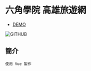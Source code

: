 # 六角學院 高雄旅遊網

* [DEMO](https://huangyitinging.github.io/BMI/)

![GITHUB](https://i.imgur.com/T6mSzX5.png)

## 簡介
```
使用 Vue 製作
```
